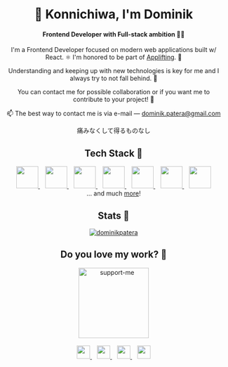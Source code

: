 <h1 align="center">👋 Konnichiwa, I'm Dominik</h1>
<h4 align="center">Frontend Developer with Full-stack ambition 🧑‍🚀</h4>
<div align="center">
  <p>
    I'm a Frontend Developer focused on modern web applications built w/ React. ⚛️ I'm honored to be part of <a href="https://applifting.io/" alt="Applifting">Applifting</a>. 🚀
  </p>
  
  <p>
    Understanding and keeping up with new technologies is key for me and I always try to not fall behind. 👊
  </p>
  
  <p>
    You can contact me for possible collaboration or if you want me to contribute to your project! 🤝
  </p>
  
  <p>
    📫 The best way to contact me is via e-mail — <a href = "mailto:dominik.patera@gmail.com?subject=Collab 🤝">dominik.patera@gmail.com</a>
  </p>
  
  <p>
    痛みなくして得るものなし
  </p>
</div>

<h2 align="center">Tech Stack 🚀</h2>
<div align="center">
  <a href="https://www.javascript.com" alt="JavaScript">
    <img src="https://user-images.githubusercontent.com/36477797/160205308-c4a66b43-6411-4e1d-8cd9-42658a6f2c0f.png" height="50"/>
  </a>
  &nbsp;&nbsp;
  <a href="https://www.typescriptlang.org" alt="TypeScript">
    <img src="https://user-images.githubusercontent.com/36477797/160205546-43ecd8b4-f9cb-4a53-9e70-9571a8f0fde4.png" height="50"/>
  </a>
  &nbsp;&nbsp;
  <a href="https://reactjs.org" alt="React">
    <img src="https://user-images.githubusercontent.com/36477797/160205720-6441a4b4-7cb2-4c5f-92b8-f78e7531edea.png" height="50"/>
  </a>
  &nbsp;&nbsp;
  <a href="https://nextjs.org" alt="Next">
    <img src="https://user-images.githubusercontent.com/36477797/160204966-b5662065-8159-48bc-9bf8-7180f8633808.svg" height="50"/>
  </a>
  &nbsp;&nbsp;
  <a href="https://sass-lang.com" alt="Sass">
    <img src="https://user-images.githubusercontent.com/36477797/160206026-586bf15f-6a0a-4daa-ad09-f64ddd2785d2.png" height="50"/>
  </a>
  &nbsp;&nbsp;
  <a href="https://graphql.org" alt="GraphQL">
    <img src="https://user-images.githubusercontent.com/36477797/160206295-30bda0df-8377-41b0-bf34-072eb1d82f96.png" height="50"/>
  </a>
  &nbsp;&nbsp;
  <a href="https://nodejs.org/" alt="Node">
    <img src="https://user-images.githubusercontent.com/36477797/160206664-a0e6ca41-7e31-4cf7-b26f-e2f5c890469b.png" height="50"/>
  </a>
  <div>... and much <a href="https://github.com/stars/dominikpatera/lists/my-stack" alt="My Tech Stack" target="_blank">more</a>! </div>
</div>

<h2 align="center">Stats 🤩</h2>
<div align="center">
  <a href="https://github.com/dominikpatera" alt="GitHub">
    <img align="center" src="https://github-readme-stats.vercel.app/api?username=dominikpatera&show_icons=true&locale=en&theme=github_dark" alt="dominikpatera" />
  </a>
</div>

<h2 align="center">Do you love my work? 💖</h2>
<div align="center">
  <a href="https://github.com/sponsors/dominikpatera?o=esb" target="blank"><img width="160" alt="support-me" src="https://user-images.githubusercontent.com/36477797/160209481-64d0c4b5-5e5f-4089-8e3b-28e271112ebb.png"></a>
</div>

<br/>

<div align="center">
  <a href="https://github.com/dominikpatera" alt="GitHub">
    <img src="https://user-images.githubusercontent.com/36477797/160207405-913da6aa-9203-44f9-be21-6ed8d3be1116.png" height="30"/>
  </a>
  &nbsp;&nbsp;
  <a href="https://www.linkedin.com/in/dominikpatera/" alt="LinkedIn">
    <img src="https://user-images.githubusercontent.com/36477797/160207468-a274a058-9fd2-46b3-9238-081efa749827.png" height="30"/>
  </a>
  &nbsp;&nbsp;
  <a href="https://twitter.com/dominikpatera" alt="Twitter">
    <img src="https://user-images.githubusercontent.com/36477797/160207499-fe6b744f-46f1-4426-b91e-4fe1e105b5b4.png" height="30"/>
  </a>
  &nbsp;&nbsp;
  <a href="https://instagram.com/dominikpatera" alt="Instagram">
    <img src="https://user-images.githubusercontent.com/36477797/160207544-3559b30f-0d26-4dfd-9936-4bf2f5325acf.png" height="30"/>
  </a>
</div>
